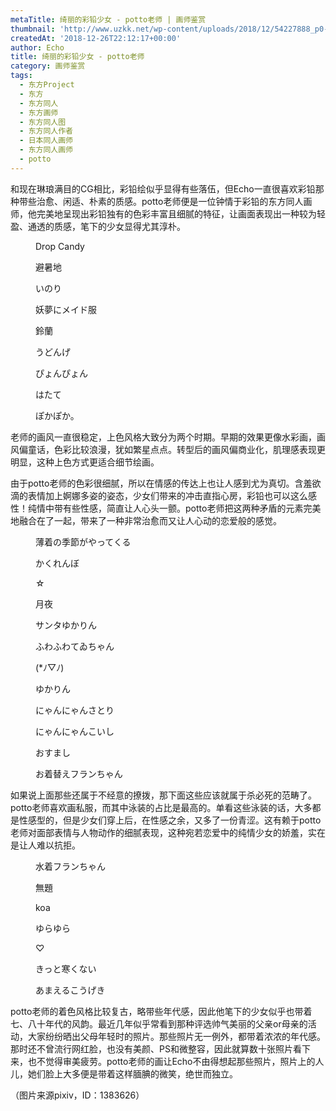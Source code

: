 ```yaml
---
metaTitle: 绮丽的彩铅少女 - potto老师 | 画师鉴赏
thumbnail: 'http://www.uzkk.net/wp-content/uploads/2018/12/54227888_p0-825x510.png'
createdAt: '2018-12-26T22:12:17+00:00'
author: Echo
title: 绮丽的彩铅少女 - potto老师
category: 画师鉴赏
tags:
  - 东方Project
  - 东方
  - 东方同人
  - 东方画师
  - 东方同人图
  - 东方同人作者
  - 日本同人画师
  - 东方同人画师
  - potto
---
```


和现在琳琅满目的CG相比，彩铅绘似乎显得有些落伍，但Echo一直很喜欢彩铅那种带些治愈、闲适、朴素的质感。potto老师便是一位钟情于彩铅的东方同人画师，他完美地呈现出彩铅独有的色彩丰富且细腻的特征，让画面表现出一种较为轻盈、通透的质感，笔下的少女显得尤其淳朴。

<figure>
  <img src="http://www.uzkk.net/wp-content/uploads/2018/12/52688057_p0.png" alt=""/>
  <figcaption>Drop Candy</figcaption>
</figure>

<figure>
  <img src="http://www.uzkk.net/wp-content/uploads/2018/12/52083012_p0.png" alt=""/>
  <figcaption>避暑地</figcaption>
</figure>

<figure>
  <img src="http://www.uzkk.net/wp-content/uploads/2018/12/55600204_p0.png" alt=""/>
  <figcaption>いのり</figcaption>
</figure>

<figure>
  <img src="http://www.uzkk.net/wp-content/uploads/2018/12/55748973_p0.png" alt=""/>
  <figcaption>妖夢にメイド服</figcaption>
</figure>

<figure>
  <img src="http://www.uzkk.net/wp-content/uploads/2018/12/52929610_p0.png" alt=""/>
  <figcaption>鈴蘭</figcaption>
</figure>

<figure>
  <img src="http://www.uzkk.net/wp-content/uploads/2018/12/55197201_p0.png" alt=""/>
  <figcaption>うどんげ</figcaption>
</figure>

<figure>
  <img src="http://www.uzkk.net/wp-content/uploads/2018/12/52471502_p0.png" alt=""/>
  <figcaption>ぴょんぴょん</figcaption>
</figure>

<figure>
  <img src="http://www.uzkk.net/wp-content/uploads/2018/12/55476487_p0.png" alt=""/>
  <figcaption>はたて</figcaption>
</figure>

<figure>
  <img src="http://www.uzkk.net/wp-content/uploads/2018/12/47615145_p0.png" alt=""/>
  <figcaption>ぽかぽか。</figcaption>
</figure>

老师的画风一直很稳定，上色风格大致分为两个时期。早期的效果更像水彩画，画风偏童话，色彩比较浪漫，犹如繁星点点。转型后的画风偏商业化，肌理感表现更明显，这种上色方式更适合细节绘画。

由于potto老师的色彩很细腻，所以在情感的传达上也让人感到尤为真切。含羞欲滴的表情加上婀娜多姿的姿态，少女们带来的冲击直指心房，彩铅也可以这么感性！纯情中带有些性感，简直让人心头一颤。potto老师把这两种矛盾的元素完美地融合在了一起，带来了一种非常治愈而又让人心动的恋爱般的感觉。

<figure>
  <img src="http://www.uzkk.net/wp-content/uploads/2018/12/62276697_p0.png" alt=""/>
  <figcaption>薄着の季節がやってくる</figcaption>
</figure>

<figure>
  <img src="http://www.uzkk.net/wp-content/uploads/2018/12/55365368_p0.png" alt=""/>
  <figcaption>かくれんぼ</figcaption>
</figure>

<figure>
  <img src="http://www.uzkk.net/wp-content/uploads/2018/12/56955236_p0.png" alt=""/>
  <figcaption>☆</figcaption>
</figure>

<figure>
  <img src="http://www.uzkk.net/wp-content/uploads/2018/12/55099554_p0.png" alt=""/>
  <figcaption>月夜</figcaption>
</figure>

<figure>
  <img src="http://www.uzkk.net/wp-content/uploads/2018/12/54227888_p0.png" alt=""/>
  <figcaption>サンタゆかりん</figcaption>
</figure>

<figure>
  <img src="http://www.uzkk.net/wp-content/uploads/2018/12/56361785_p0.png" alt=""/>
  <figcaption>ふわふわてゐちゃん</figcaption>
</figure>

<figure>
  <img src="http://www.uzkk.net/wp-content/uploads/2018/12/56575374_p0.png" alt=""/>
  <figcaption>(*ﾉ▽ﾉ)</figcaption>
</figure>

<figure>
  <img src="http://www.uzkk.net/wp-content/uploads/2018/12/47775134_p0.png" alt=""/>
  <figcaption>ゆかりん</figcaption>
</figure>

<figure>
  <img src="http://www.uzkk.net/wp-content/uploads/2018/12/57320144_p0.png" alt=""/>
  <figcaption>にゃんにゃんさとり</figcaption>
</figure>

<figure>
  <img src="http://www.uzkk.net/wp-content/uploads/2018/12/56575359_p0.png" alt=""/>
  <figcaption>にゃんにゃんこいし</figcaption>
</figure>

<figure>
  <img src="http://www.uzkk.net/wp-content/uploads/2018/12/61371391_p0.png" alt=""/>
  <figcaption>おすまし</figcaption>
</figure>

<figure>
  <img src="http://www.uzkk.net/wp-content/uploads/2018/12/62504910_p0.png" alt=""/>
  <figcaption>お着替えフランちゃん</figcaption>
</figure>

如果说上面那些还属于不经意的撩拨，那下面这些应该就属于杀必死的范畴了。potto老师喜欢画私服，而其中泳装的占比是最高的。单看这些泳装的话，大多都是性感型的，但是少女们穿上后，在性感之余，又多了一份青涩。这有赖于potto老师对面部表情与人物动作的细腻表现，这种宛若恋爱中的纯情少女的娇羞，实在是让人难以抗拒。

<figure>
  <img src="http://www.uzkk.net/wp-content/uploads/2018/12/57796145_p0.png" alt=""/>
  <figcaption>水着フランちゃん</figcaption>
</figure>

<figure>
  <img src="http://www.uzkk.net/wp-content/uploads/2018/12/70519478_p0.png" alt=""/>
  <figcaption>無題</figcaption>
</figure>

<figure>
  <img src="http://www.uzkk.net/wp-content/uploads/2018/12/47282080_p0.png" alt=""/>
  <figcaption>koa</figcaption>
</figure>

<figure>
  <img src="http://www.uzkk.net/wp-content/uploads/2018/12/56859655_p0.png" alt=""/>
  <figcaption>ゆらゆら</figcaption>
</figure>

<figure>
  <img src="http://www.uzkk.net/wp-content/uploads/2018/12/70202730_p0.png" alt=""/>
  <figcaption>♡</figcaption>
</figure>

<figure>
  <img src="http://www.uzkk.net/wp-content/uploads/2018/12/59973071_p0.png" alt=""/>
  <figcaption>きっと寒くない</figcaption>
</figure>

<figure>
  <img src="http://www.uzkk.net/wp-content/uploads/2018/12/59431967_p0.png" alt=""/>
  <figcaption>あまえるこうげき</figcaption>
</figure>

potto老师的着色风格比较复古，略带些年代感，因此他笔下的少女似乎也带着七、八十年代的风韵。最近几年似乎常看到那种评选帅气美丽的父亲or母亲的活动，大家纷纷晒出父母年轻时的照片。那些照片无一例外，都带着浓浓的年代感。那时还不曾流行网红脸，也没有美颜、PS和微整容，因此就算数十张照片看下来，也不觉得审美疲劳。potto老师的画让Echo不由得想起那些照片，照片上的人儿，她们脸上大多便是带着这样腼腆的微笑，绝世而独立。

（图片来源pixiv，ID：1383626）
